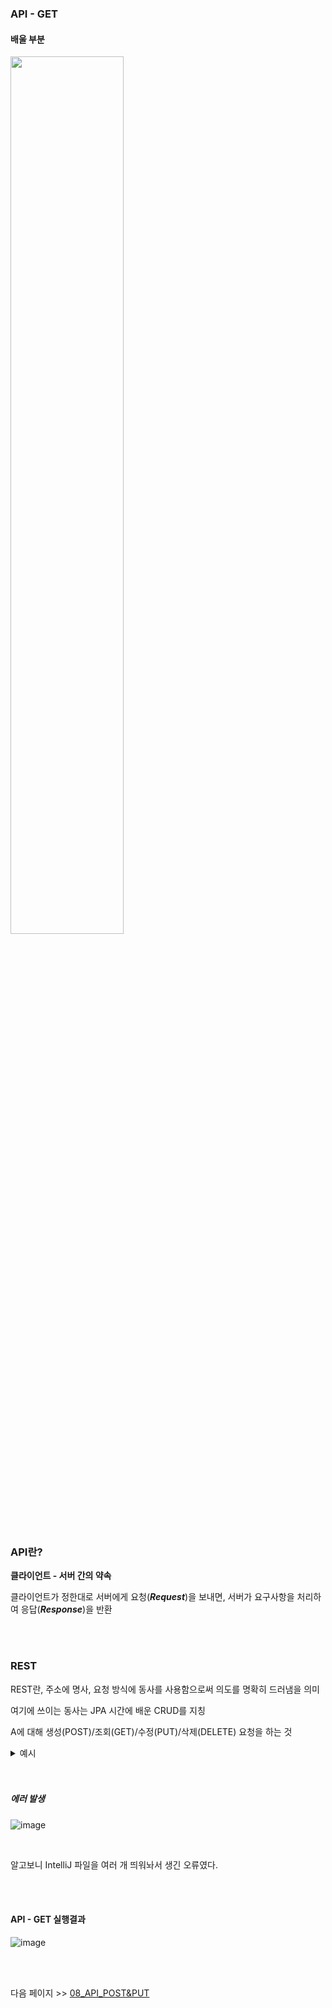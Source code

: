 ### API - GET
#### 배울 부분
<img src = https://user-images.githubusercontent.com/74857364/140905220-002455d7-2f11-4692-9460-7d15638594b8.png width="60%">

<br>
<br>

### API란?
**클라이언트 - 서버 간의 약속**

클라이언트가 정한대로 서버에게 요청(***Request***)을 보내면, 서버가 요구사항을 처리하여 응답(***Response***)을 반환

<br>
<br>

### REST
REST란, 주소에 명사, 요청 방식에 동사를 사용함으로써 의도를 명확히 드러냄을 의미

여기에 쓰이는 동사는 JPA 시간에 배운 CRUD를 지칭

A에 대해 생성(POST)/조회(GET)/수정(PUT)/삭제(DELETE) 요청을 하는 것

<details><summary>예시</summary>
<br>
  
  - GET /courses
→ 강의 전체 목록 조회 요청
- GET /courses/1
→ ID가 1번인 녀석 조회 요청
- POST /courses 
→ 강의 생성 요청
- PUT /courses/3 
→ ID가 3번인 녀석 수정 요청
- DELETE /courses/2 
→ ID 2번인 녀석 삭제 요청
</details>  
  
<br>
<br>

##### 에러 발생

![image](https://user-images.githubusercontent.com/74857364/140904954-a2cb76bd-c3ec-4b8d-8bb4-f5877754ecc4.png)

<br>

알고보니 IntelliJ 파일을 여러 개 띄워놔서 생긴 오류였다.

<br>
<br>

#### API - GET 실행결과
![image](https://user-images.githubusercontent.com/74857364/140905142-a3e6626f-47ed-4fc4-9f8d-8007223db1d5.png)


<br>
<br>

다음 페이지 >> [08_API_POST&PUT](https://github.com/Lluora/Spring/tree/main/Spring1/08_API_POST%26PUT)

